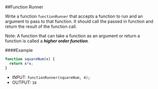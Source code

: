 ##Function Runner


Write a function `functionRunner` that accepts a function to run and an argument to pass to that function.  It should call the passed in function and return the result of the function call.


Note: A function that can take a function as an argument or return a function is called a ***higher order function***.

####Example

```js
function squareNum(x) { 
  return x*x;
}
```

- INPUT: `functionRunner(squareNum, 4);`
- OUTPUT: `16`